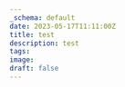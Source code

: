 ```yaml
---
_schema: default
date: 2023-05-17T11:11:00Z
title: test
description: test
tags:
image:
draft: false
---
```

